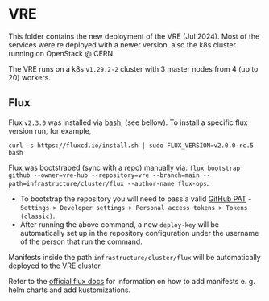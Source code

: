 # VRE    

This folder contains the new deployment of the VRE (Jul 2024). Most of the services were re deployed with a newer version, also the k8s cluster running on OpenStack @ CERN. 

The VRE runs on a k8s `v1.29.2-2` cluster with 3 master nodes from 4 (up to 20) workers.

## Flux

Flux `v2.3.0` was installed via [bash](https://fluxcd.io/flux/installation/), (see bellow). To install a specific flux version run, for example,

`curl -s https://fluxcd.io/install.sh | sudo FLUX_VERSION=v2.0.0-rc.5 bash`

Flux was bootstraped (sync with a repo) manually via:
`flux bootstrap github --owner=vre-hub --repository=vre --branch=main --path=infrastructure/cluster/flux --author-name flux-ops`.

 - To bootstrap the repository you will need to pass a valid [GitHub PAT](https://docs.github.com/en/authentication/keeping-your-account-and-data-secure/managing-your-personal-access-tokens#creating-a-personal-access-token-classic) -   `Settings > Developer settings > Personal access tokens > Tokens (classic)`.
 - After running the above command, a new `deploy-key` will be automatically set up in the repository configuration under the username of the person that run the command.

Manifests inside the path `infrastructure/cluster/flux` will be automatically deployed to the VRE cluster.

Refer to the [official flux docs](https://fluxcd.io/flux/) for information on how to add manifests e. g. helm charts and add kustomizations.
